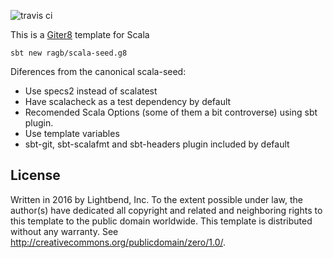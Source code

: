 ![travis ci](https://travis-ci.org/ragb/scala-seed.g8.svg?branch=2.12.x)

This is a [Giter8][g8] template for Scala

```
sbt new ragb/scala-seed.g8
```

Diferences from the canonical scala-seed:

* Use specs2 instead of scalatest
* Have scalacheck as a test dependency by default
* Recomended Scala Options (some of them a bit controverse) using sbt plugin.
* Use template variables
* sbt-git, sbt-scalafmt and sbt-headers plugin included by default


License
-------
Written in 2016 by Lightbend, Inc.
To the extent possible under law, the author(s) have dedicated all copyright and related and neighboring rights to
this template to the public domain worldwide. This template is distributed without any warranty.
See <http://creativecommons.org/publicdomain/zero/1.0/>.

[g8]: http://www.foundweekends.org/giter8/
